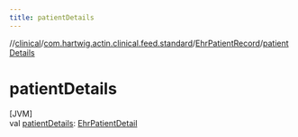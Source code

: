 ```yaml
---
title: patientDetails
---
```

//[clinical](../../../index.html)/[com.hartwig.actin.clinical.feed.standard](../index.html)/[EhrPatientRecord](index.html)/[patientDetails](patient-details.html)



# patientDetails



[JVM]\
val [patientDetails](patient-details.html): [EhrPatientDetail](../-ehr-patient-detail/index.html)




